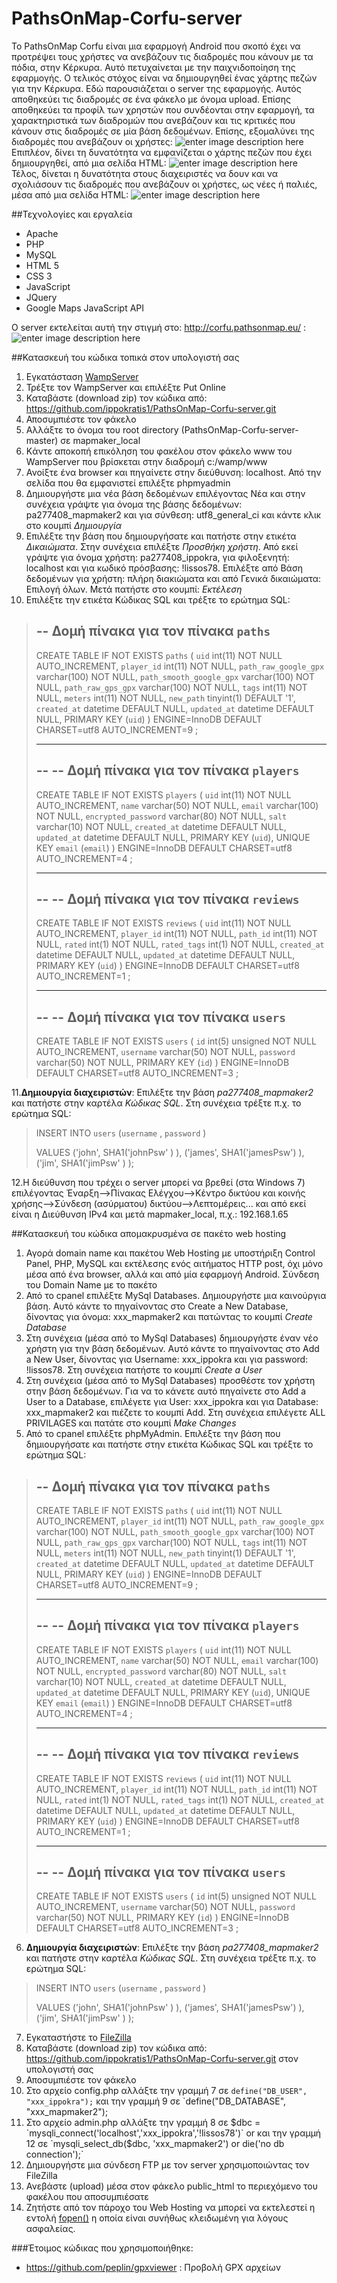 ﻿# PathsOnMap-Corfu-server

Το PathsOnMap Corfu είναι μια εφαρμογή Android που σκοπό έχει να προτρέψει τους χρήστες να ανεβάζουν τις διαδρομές που κάνουν με τα πόδια, στην Κέρκυρα. Αυτό πετυχαίνεται με την παιχνιδοποίηση της εφαρμογής. Ο τελικός στόχος είναι να δημιουργηθεί ένας χάρτης πεζών για την Κέρκυρα. 
Εδώ παρουσιάζεται ο server της εφαρμογής. Αυτός αποθηκεύει τις διαδρομές σε ένα φάκελο με όνομα upload. Επίσης αποθηκεύει τα προφίλ των χρηστών που συνδέονται στην εφαρμογή, τα χαρακτηριστικά των διαδρομών που ανεβάζουν και τις κριτικές που κάνουν στις διαδρομές σε μία βάση δεδομένων.
Επίσης, εξομαλύνει της διαδρομές που ανεβάζουν οι χρήστες:
![enter image description here](https://cloud.githubusercontent.com/assets/3535061/8783749/75ae2142-2f26-11e5-94ee-0a592a9f80ba.gif)
 Επιπλέον, δίνει τη δυνατότητα να εμφανίζεται ο χάρτης πεζών που έχει δημιουργηθεί, από μια σελίδα HTML:
 ![enter image description here](https://cloud.githubusercontent.com/assets/3535061/8783756/855c0bfe-2f26-11e5-9ee1-b3ac5172f528.png)
Τέλος, δίνεται η δυνατότητα στους διαχειριστές να δουν και να σχολιάσουν τις διαδρομές που ανεβάζουν οι χρήστες, ως νέες ή παλιές, μέσα από μια σελίδα HTML:
![enter image description here](https://cloud.githubusercontent.com/assets/3535061/8782735/1ade4356-2f20-11e5-9903-cdacd197e8ef.png)

##Τεχνολογίες και εργαλεία

 - Apache
 - PHP
 - MySQL
 - HTML 5
 - CSS 3
 - JavaScript
 - JQuery 
 - Google Maps JavaScript API 

Ο server εκτελείται αυτή την στιγμή στο: http://corfu.pathsonmap.eu/ :
![enter image description here](https://cloud.githubusercontent.com/assets/3535061/8783759/8d23c20a-2f26-11e5-96f6-0c268f817e3e.png)

##Κατασκευή του κώδικα τοπικά στον υπολογιστή σας

 1. Εγκατάσταση [WampServer](http://www.wampserver.com/en/)
 2. Τρέξτε τον WampServer και επιλέξτε Put Online
 3. Καταβάστε (download zip) τον κώδικα από: https://github.com/ippokratis1/PathsOnMap-Corfu-server.git
 4. Αποσυμπιέστε τον φάκελο
 5. Αλλάξτε το όνομα του root directory (PathsOnMap-Corfu-server-master) σε mapmaker_local
 6. Kάντε αποκοπή επικόληση του φακέλου στον φάκελο www του WampServer που βρίσκεται στην διαδρομή c:/wamp/www
 7. Ανοίξτε ένα browser και πηγαίνετε στην διεύθυνση: localhost. Από την σελίδα που θα εμφανιστεί επιλέξτε phpmyadmin
 8. Δημιουργήστε μια νέα βάση δεδομένων επιλέγοντας Νέα και στην συνέχεια γράψτε για όνομα της βάσης δεδομένων: pa277408_mapmaker2 και για σύνθεση: utf8_general_ci και κάντε κλικ στο κουμπί *Δημιουργία*
 9. Επιλέξτε την βάση που δημιουργήσατε και πατήστε στην ετικέτα *Δικαιώματα*. Στην συνέχεια επιλέξτε *Προσθήκη χρήστη*. Από εκεί γράψτε για όνομα χρήστη: pa277408_ippokra, για φιλοξενητή: localhost και για κωδικό πρόσβασης: !lissos78. Επιλέξτε από Βάση δεδομένων για χρήστη: πλήρη διακιώματα και από Γενικά δικαιώματα: Επιλογή όλων. Μετά πατήστε στο κουμπί: *Εκτέλεση*
 10. Επιλέξτε την ετικέτα Κώδικας SQL και τρέξτε το ερώτημα SQL: 

>-- Δομή πίνακα για τον πίνακα `paths`
>--
>
>CREATE TABLE IF NOT EXISTS `paths` (
>  `uid` int(11) NOT NULL AUTO_INCREMENT,
>  `player_id` int(11) NOT NULL,
>  `path_raw_google_gpx` varchar(100) NOT NULL,
>  `path_smooth_google_gpx` varchar(100) NOT NULL,
>  `path_raw_gps_gpx` varchar(100) NOT NULL,
>  `tags` int(11) NOT NULL,
>  `meters` int(11) NOT NULL,
>   `new_path` tinyint(1) DEFAULT '1',
>  `created_at` datetime DEFAULT NULL,
>  `updated_at` datetime DEFAULT NULL,
>  PRIMARY KEY (`uid`)
>) ENGINE=InnoDB  DEFAULT CHARSET=utf8 AUTO_INCREMENT=9 ;
>
>-- --------------------------------------------------------
>
>--
>-- Δομή πίνακα για τον πίνακα `players`
>--
>
>CREATE TABLE IF NOT EXISTS `players` (
>  `uid` int(11) NOT NULL AUTO_INCREMENT,
>  `name` varchar(50) NOT NULL,
>  `email` varchar(100) NOT NULL,
>  `encrypted_password` varchar(80) NOT NULL,
>  `salt` varchar(10) NOT NULL,
>  `created_at` datetime DEFAULT NULL,
>  `updated_at` datetime DEFAULT NULL,
>  PRIMARY KEY (`uid`),
>  UNIQUE KEY `email` (`email`)
>) ENGINE=InnoDB  DEFAULT CHARSET=utf8 AUTO_INCREMENT=4 ;
>
>-- --------------------------------------------------------
>
>--
>-- Δομή πίνακα για τον πίνακα `reviews`
>--
>
>CREATE TABLE IF NOT EXISTS `reviews` (
>  `uid` int(11) NOT NULL AUTO_INCREMENT,
>  `player_id` int(11) NOT NULL,
>  `path_id` int(11) NOT NULL,
>  `rated` int(1) NOT NULL,
>  `rated_tags` int(1) NOT NULL,
>  `created_at` datetime DEFAULT NULL,
>  `updated_at` datetime DEFAULT NULL,
>  PRIMARY KEY (`uid`)
>) ENGINE=InnoDB DEFAULT CHARSET=utf8 AUTO_INCREMENT=1 ;
>
>-- --------------------------------------------------------
>
>--
>-- Δομή πίνακα για τον πίνακα `users`
>--
>
>CREATE TABLE IF NOT EXISTS `users` (
> `id` int(5) unsigned NOT NULL AUTO_INCREMENT,
> `username` varchar(50) NOT NULL,
>  `password` varchar(50) NOT NULL,
>  PRIMARY KEY (`id`)
>) ENGINE=InnoDB  DEFAULT CHARSET=utf8 AUTO_INCREMENT=3 ;

11.**Δημιουργία διαχειριστών**: Επιλέξτε την βάση *pa277408_mapmaker2* και πατήστε στην καρτέλα *Κώδικας SQL*. Στη συνέχεια τρέξτε π.χ. το ερώτημα SQL:
 

> INSERT  INTO `users` 
>       (`username` , `password` )
>
>VALUES ('john',  SHA1('johnPsw' ) ), 
>       ('james', SHA1('jamesPsw') ),
>       ('jim',   SHA1('jimPsw'  ) );

12.Η διεύθυνση που τρέχει ο server μπορεί να βρεθεί (στα Windows 7) επιλέγοντας Έναρξη-->Πίνακας Ελέγχου-->Κέντρο δικτύου και κοινής χρήσης-->Σύνδεση (ασύρματου) δικτύου-->Λεπτομέρεις... και από εκεί είναι η Διεύθυνση IPv4 και μετά mapmaker_local, π.χ.: 192.168.1.65
 
##Κατασκευή του κώδικα απομακρυσμένα σε πακέτο web hosting

 1. Αγορά domain name και πακέτου Web Hosting με υποστήριξη Control Panel, PHP, MySQL και εκτέλεσης ενός αιτήματος HTTP post, όχι μόνο μέσα από ένα browser, αλλά και από μία εφαρμογή Android. Σύνδεση του Domain Name με το πακέτο
 2. Από το cpanel επιλέξτε MySql Databases. Δημιουργήστε μια καινούργια βάση.  Αυτό κάντε το πηγαίνοντας στο Create a New Database, δίνοντας για όνομα: xxx_mapmaker2 και πατώντας το κουμπί *Create Database*
 3. Στη συνέχεια (μέσα από το MySql Databases) δημιουργήστε έναν νέο χρήστη για την βάση δεδομένων. Αυτό κάντε το πηγαίνοντας στο Add a New User, δίνοντας για Username: xxx_ippokra και για password: !lissos78. Στη συνέχεια πατήστε το κουμπί *Create a User*
 4. Στη συνέχεια (μέσα από το MySql Databases) προσθέστε τον χρήστη στην βάση δεδομένων. Για να το κάνετε αυτό πηγαίνετε στο Add a User to a Database, επιλέγετε για User: xxx_ippokra και για Database: xxx_mapmaker2 και πιέζετε το κουμπί Add. Στη συνέχεια επιλέγετε ALL PRIVILAGES και πατάτε στο κουμπί *Make Changes*
 5. Από το cpanel επιλέξτε phpMyAdmin. Επιλέξτε την βάση που δημιουργήσατε και πατήστε στην ετικέτα Κώδικας SQL και τρέξτε το ερώτημα SQL: 
>-- Δομή πίνακα για τον πίνακα `paths`
>--
>
>CREATE TABLE IF NOT EXISTS `paths` (
>  `uid` int(11) NOT NULL AUTO_INCREMENT,
>  `player_id` int(11) NOT NULL,
>  `path_raw_google_gpx` varchar(100) NOT NULL,
>  `path_smooth_google_gpx` varchar(100) NOT NULL,
>  `path_raw_gps_gpx` varchar(100) NOT NULL,
>  `tags` int(11) NOT NULL,
>  `meters` int(11) NOT NULL,
>   `new_path` tinyint(1) DEFAULT '1',
>  `created_at` datetime DEFAULT NULL,
>  `updated_at` datetime DEFAULT NULL,
>  PRIMARY KEY (`uid`)
>) ENGINE=InnoDB  DEFAULT CHARSET=utf8 AUTO_INCREMENT=9 ;
>
>-- --------------------------------------------------------
>
>--
>-- Δομή πίνακα για τον πίνακα `players`
>--
>
>CREATE TABLE IF NOT EXISTS `players` (
>  `uid` int(11) NOT NULL AUTO_INCREMENT,
>  `name` varchar(50) NOT NULL,
>  `email` varchar(100) NOT NULL,
>  `encrypted_password` varchar(80) NOT NULL,
>  `salt` varchar(10) NOT NULL,
>  `created_at` datetime DEFAULT NULL,
>  `updated_at` datetime DEFAULT NULL,
>  PRIMARY KEY (`uid`),
>  UNIQUE KEY `email` (`email`)
>) ENGINE=InnoDB  DEFAULT CHARSET=utf8 AUTO_INCREMENT=4 ;
>
>-- --------------------------------------------------------
>
>--
>-- Δομή πίνακα για τον πίνακα `reviews`
>--
>
>CREATE TABLE IF NOT EXISTS `reviews` (
>  `uid` int(11) NOT NULL AUTO_INCREMENT,
>  `player_id` int(11) NOT NULL,
>  `path_id` int(11) NOT NULL,
>  `rated` int(1) NOT NULL,
>  `rated_tags` int(1) NOT NULL,
>  `created_at` datetime DEFAULT NULL,
>  `updated_at` datetime DEFAULT NULL,
>  PRIMARY KEY (`uid`)
>) ENGINE=InnoDB DEFAULT CHARSET=utf8 AUTO_INCREMENT=1 ;
>
>-- --------------------------------------------------------
>
>--
>-- Δομή πίνακα για τον πίνακα `users`
>--
>
>CREATE TABLE IF NOT EXISTS `users` (
> `id` int(5) unsigned NOT NULL AUTO_INCREMENT,
> `username` varchar(50) NOT NULL,
>  `password` varchar(50) NOT NULL,
>  PRIMARY KEY (`id`)
>) ENGINE=InnoDB  DEFAULT CHARSET=utf8 AUTO_INCREMENT=3 ;

 6. **Δημιουργία διαχειριστών**: Επιλέξτε την βάση *pa277408_mapmaker2* και πατήστε στην καρτέλα *Κώδικας SQL*. Στη συνέχεια τρέξτε π.χ. το ερώτημα SQL:
> INSERT  INTO `users` 
>       (`username` , `password` )
>
>VALUES ('john',  SHA1('johnPsw' ) ), 
>       ('james', SHA1('jamesPsw') ),
>       ('jim',   SHA1('jimPsw'  ) );

 7. Εγκαταστήστε το [FileZilla](https://filezilla-project.org/)
 8. Καταβάστε (download zip) τον κώδικα από: https://github.com/ippokratis1/PathsOnMap-Corfu-server.git στον υπολογιστή σας
 9. Αποσυμπιέστε τον φάκελο
 10. Στο αρχείο config.php αλλάξτε την γραμμή 7 σε `define("DB_USER", "xxx_ippokra");` και την γραμμή 9 σε `define("DB_DATABASE", "xxx_mapmaker2");
 11. Στο αρχείο admin.php αλλάξτε την γραμμή 8 σε $dbc = `mysqli_connect('localhost','xxx_ippokra','!lissos78')` or  και την γραμμή 12 σε `mysqli_select_db($dbc, 'xxx_mapmaker2') or die('no db connection');`
 12. Δημιουργήστε μια σύνδεση FTP με τον server χρησιμοποιώντας τον FileZilla
 13. Ανεβάστε (upload) μέσα στον φάκελο public_html το περιεχόμενο του φακέλου που αποσυμπιέσατε
 14. Ζητήστε από τον πάροχο του Web Hosting να μπορεί να εκτελεστεί η εντολή [fopen()](https://smyl.es/enable-fopen-only-for-a-specific-cpanel-or-linux-user-with-suphp/) η οποία είναι συνήθως κλειδωμένη για λόγους ασφαλείας.

 
###Έτοιμος κώδικας που χρησιμοποιήθηκε: 

 - https://github.com/peplin/gpxviewer : Προβολή GPX αρχείων





